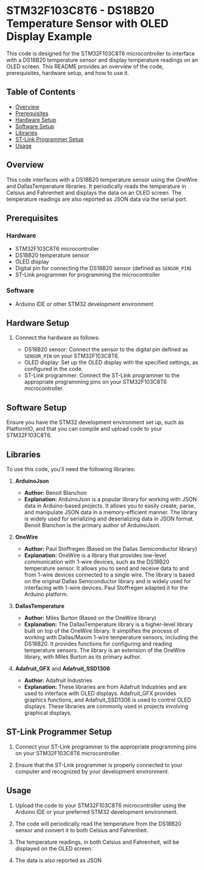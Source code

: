 # STM32F103C8T6 - DS18B20 Temperature Sensor with OLED Display Example

This code is designed for the STM32F103C8T6 microcontroller to interface with a DS18B20 temperature sensor and display temperature readings on an OLED screen. This README provides an overview of the code, prerequisites, hardware setup, and how to use it.

## Table of Contents

- [Overview](#overview)
- [Prerequisites](#prerequisites)
- [Hardware Setup](#hardware-setup)
- [Software Setup](#software-setup)
- [Libraries](#libraries)
- [ST-Link Programmer Setup](#st-link-programmer-setup)
- [Usage](#usage)

## Overview

This code interfaces with a DS18B20 temperature sensor using the OneWire and DallasTemperature libraries. It periodically reads the temperature in Celsius and Fahrenheit and displays the data on an OLED screen. The temperature readings are also reported as JSON data via the serial port.

## Prerequisites

### Hardware

- STM32F103C8T6 microcontroller
- DS18B20 temperature sensor
- OLED display
- Digital pin for connecting the DS18B20 sensor (defined as `SENSOR_PIN`)
- ST-Link programmer for programming the microcontroller

### Software

- Arduino IDE or other STM32 development environment

## Hardware Setup

1. Connect the hardware as follows:

   - DS18B20 sensor: Connect the sensor to the digital pin defined as `SENSOR_PIN` on your STM32F103C8T6.
   - OLED display: Set up the OLED display with the specified settings, as configured in the code.
   - ST-Link programmer: Connect the ST-Link programmer to the appropriate programming pins on your STM32F103C8T6 microcontroller.

## Software Setup

Ensure you have the STM32 development environment set up, such as PlatformIO, and that you can compile and upload code to your STM32F103C8T6.

## Libraries

To use this code, you'll need the following libraries:

1. **ArduinoJson**
   - **Author:** Benoit Blanchon
   - **Explanation:** ArduinoJson is a popular library for working with JSON data in Arduino-based projects. It allows you to easily create, parse, and manipulate JSON data in a memory-efficient manner. The library is widely used for serializing and deserializing data in JSON format. Benoit Blanchon is the primary author of ArduinoJson.

2. **OneWire**
   - **Author:** Paul Stoffregen (Based on the Dallas Semiconductor library)
   - **Explanation:** OneWire is a library that provides low-level communication with 1-wire devices, such as the DS18B20 temperature sensor. It allows you to send and receive data to and from 1-wire devices connected to a single wire. The library is based on the original Dallas Semiconductor library and is widely used for interfacing with 1-wire devices. Paul Stoffregen adapted it for the Arduino platform.

3. **DallasTemperature**
   - **Author:** Miles Burton (Based on the OneWire library)
   - **Explanation:** The DallasTemperature library is a higher-level library built on top of the OneWire library. It simplifies the process of working with Dallas/Maxim 1-wire temperature sensors, including the DS18B20. It provides functions for configuring and reading temperature sensors. The library is an extension of the OneWire library, with Miles Burton as its primary author.

4. **Adafruit_GFX** and **Adafruit_SSD1306**
   - **Author:** Adafruit Industries
   - **Explanation:** These libraries are from Adafruit Industries and are used to interface with OLED displays. Adafruit_GFX provides graphics functions, and Adafruit_SSD1306 is used to control OLED displays. These libraries are commonly used in projects involving graphical displays.


## ST-Link Programmer Setup

1. Connect your ST-Link programmer to the appropriate programming pins on your STM32F103C8T6 microcontroller.

2. Ensure that the ST-Link programmer is properly connected to your computer and recognized by your development environment.

## Usage

1. Upload the code to your STM32F103C8T6 microcontroller using the Arduino IDE or your preferred STM32 development environment.

2. The code will periodically read the temperature from the DS18B20 sensor and convert it to both Celsius and Fahrenheit.

3. The temperature readings, in both Celsius and Fahrenheit, will be displayed on the OLED screen.

4. The data is also reported as JSON
